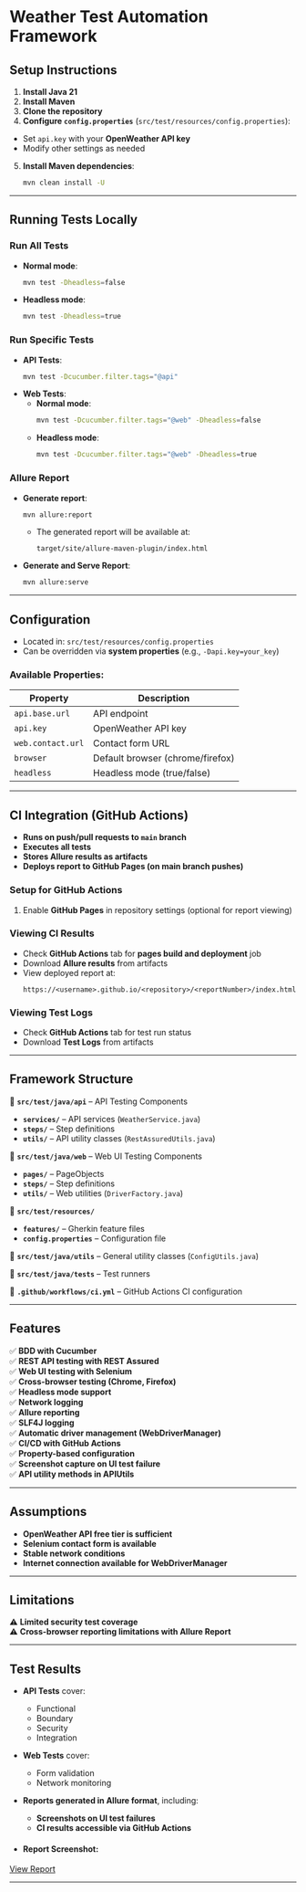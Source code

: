 # Weather Test Automation Framework

## Setup Instructions
1. **Install Java 21**
2. **Install Maven**
3. **Clone the repository**
4. **Configure `config.properties`** (`src/test/resources/config.properties`):
  - Set `api.key` with your **OpenWeather API key**
  - Modify other settings as needed
5. **Install Maven dependencies**:
   ```sh
   mvn clean install -U
   ```  

---

## Running Tests Locally
### Run All Tests
- **Normal mode**:
  ```sh
  mvn test -Dheadless=false
  ```
- **Headless mode**:
  ```sh
  mvn test -Dheadless=true
  ```

### Run Specific Tests
- **API Tests**:
  ```sh
  mvn test -Dcucumber.filter.tags="@api"
  ```
- **Web Tests**:
  - **Normal mode**:
    ```sh
    mvn test -Dcucumber.filter.tags="@web" -Dheadless=false
    ```
  - **Headless mode**:
    ```sh
    mvn test -Dcucumber.filter.tags="@web" -Dheadless=true
    ```

### Allure Report
- **Generate report**:
  ```sh
  mvn allure:report
  ```
  - The generated report will be available at:
    ```
    target/site/allure-maven-plugin/index.html
    ```
- **Generate and Serve Report**:
  ```sh
  mvn allure:serve
  ```

---

## Configuration
- Located in: `src/test/resources/config.properties`
- Can be overridden via **system properties** (e.g., `-Dapi.key=your_key`)

### Available Properties:
| Property | Description |
|----------|------------|
| `api.base.url` | API endpoint |
| `api.key` | OpenWeather API key |
| `web.contact.url` | Contact form URL |
| `browser` | Default browser (chrome/firefox) |
| `headless` | Headless mode (true/false) |

---

## CI Integration (GitHub Actions)
- **Runs on push/pull requests to `main` branch**
- **Executes all tests**
- **Stores Allure results as artifacts**
- **Deploys report to GitHub Pages (on main branch pushes)**

### Setup for GitHub Actions
1. Enable **GitHub Pages** in repository settings (optional for report viewing)

### Viewing CI Results
- Check **GitHub Actions** tab for **pages build and deployment** job
- Download **Allure results** from artifacts
- View deployed report at:
  ```
  https://<username>.github.io/<repository>/<reportNumber>/index.html
  ```
### Viewing Test Logs
- Check **GitHub Actions** tab for test run status
- Download **Test Logs** from artifacts

---

## Framework Structure
📂 **`src/test/java/api`** – API Testing Components
- **`services/`** – API services (`WeatherService.java`)
- **`steps/`** – Step definitions
- **`utils/`** – API utility classes (`RestAssuredUtils.java`)

📂 **`src/test/java/web`** – Web UI Testing Components
- **`pages/`** – PageObjects
- **`steps/`** – Step definitions
- **`utils/`** – Web utilities (`DriverFactory.java`)

📂 **`src/test/resources/`**
- **`features/`** – Gherkin feature files
- **`config.properties`** – Configuration file

📂 **`src/test/java/utils`** – General utility classes (`ConfigUtils.java`)

📂 **`src/test/java/tests`** – Test runners

📂 **`.github/workflows/ci.yml`** – GitHub Actions CI configuration

---

## Features
✅ **BDD with Cucumber**  
✅ **REST API testing with REST Assured**  
✅ **Web UI testing with Selenium**  
✅ **Cross-browser testing (Chrome, Firefox)**  
✅ **Headless mode support**  
✅ **Network logging**  
✅ **Allure reporting**  
✅ **SLF4J logging**  
✅ **Automatic driver management (WebDriverManager)**  
✅ **CI/CD with GitHub Actions**  
✅ **Property-based configuration**  
✅ **Screenshot capture on UI test failure**  
✅ **API utility methods in APIUtils**

---

## Assumptions
- **OpenWeather API free tier is sufficient**
- **Selenium contact form is available**
- **Stable network conditions**
- **Internet connection available for WebDriverManager**

---

## Limitations
⚠ **Limited security test coverage**  
⚠ **Cross-browser reporting limitations with Allure Report**

---

## Test Results
- **API Tests** cover:
  - Functional
  - Boundary
  - Security
  - Integration

- **Web Tests** cover:
  - Form validation
  - Network monitoring

- **Reports generated in Allure format**, including:
  - **Screenshots on UI test failures**
  - **CI results accessible via GitHub Actions**
- #### Report Screenshot:

[View Report](https://codemora.github.io/automation-test-project/55/index.html)

---

